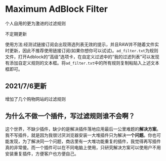 # Maximum AdBlock Filter #

个人自用的更为激进的过滤规则

不定期更新

使用方法:经测试链接订阅会出现筛选列表无效的提示，并且RAW并不随着文件实时更新，因此不推荐使用链接订阅(如果你想你可以试试)。`ad_filter.txt`为规则文件，打开Adblock的“高级”选项卡，在自定义过滤中的“我的过滤列表”可以发现有添加自定义规则的文本框。将`ad_filter.txt`中的所有规则复制粘贴入上述文本框即可。

## 2021/7/6更新 ##

增加了几个购物网站的过滤规则

## 为什么不做一个插件，写过滤规则谁不会啊？ ##

这个世界，不缺少插件，缺少的是解决插件落地应用最后一公里难题的**解决方案**。我不写插件，就是因为我很讨厌浏览器安装一大堆插件只为解决**一个问题**。你也可能发现，为了解决同一个问题，商店里有一大堆功能重复的插件，我觉得再写插件真的非常傻。而一个插件可以在不同电脑上使用，只研究解决方案可以使用户不用安装重复插件，方便客户也方便自己。